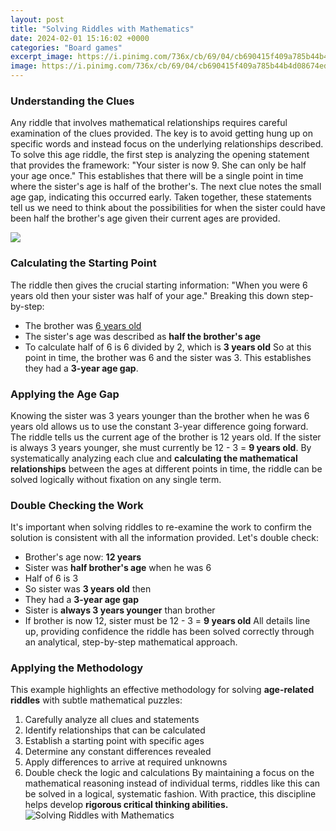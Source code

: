 ```yaml
---
layout: post
title: "Solving Riddles with Mathematics"
date: 2024-02-01 15:16:02 +0000
categories: "Board games"
excerpt_image: https://i.pinimg.com/736x/cb/69/04/cb690415f409a785b44b4d08674ed1f9.jpg
image: https://i.pinimg.com/736x/cb/69/04/cb690415f409a785b44b4d08674ed1f9.jpg
---
```


### Understanding the Clues
Any riddle that involves mathematical relationships requires careful examination of the clues provided. The key is to avoid getting hung up on specific words and instead focus on the underlying relationships described. 
To solve this age riddle, the first step is analyzing the opening statement that provides the framework: "Your sister is now 9. She can only be half your age once." This establishes that there will be a single point in time where the sister's age is half of the brother's. 
The next clue notes the small age gap, indicating this occurred early. Taken together, these statements tell us we need to think about the possibilities for when the sister could have been half the brother's age given their current ages are provided.

![](https://img.jagranjosh.com/images/2022/September/392022/math-riddles-solve-in-20-seconds-compressed.jpg)
### Calculating the Starting Point  
The riddle then gives the crucial starting information: "When you were 6 years old then your sister was half of your age." Breaking this down step-by-step:
- The brother was [6 years old](https://fistore.mysenprints.com/collection/albee) 
- The sister's age was described as **half the brother's age**
- To calculate half of 6 is 6 divided by 2, which is **3 years old**
So at this point in time, the brother was 6 and the sister was 3. This establishes they had a **3-year age gap**.
### Applying the Age Gap
Knowing the sister was 3 years younger than the brother when he was 6 years old allows us to use the constant 3-year difference going forward. 
The riddle tells us the current age of the brother is 12 years old. If the sister is always 3 years younger, she must currently be 12 - 3 = **9 years old**.
By systematically analyzing each clue and **calculating the mathematical relationships** between the ages at different points in time, the riddle can be solved logically without fixation on any single term.
### Double Checking the Work  
It's important when solving riddles to re-examine the work to confirm the solution is consistent with all the information provided. Let's double check:
- Brother's age now: **12 years**  
- Sister was **half brother's age** when he was 6
- Half of 6 is 3
- So sister was **3 years old** then
- They had a **3-year age gap**
- Sister is **always 3 years younger** than brother
- If brother is now 12, sister must be 12 - 3 = **9 years old**
All details line up, providing confidence the riddle has been solved correctly through an analytical, step-by-step mathematical approach.
### Applying the Methodology
This example highlights an effective methodology for solving **age-related riddles** with subtle mathematical puzzles:
1. Carefully analyze all clues and statements 
2. Identify relationships that can be calculated
3. Establish a starting point with specific ages
4. Determine any constant differences revealed
5. Apply differences to arrive at required unknowns
6. Double check the logic and calculations
By maintaining a focus on the mathematical reasoning instead of individual terms, riddles like this can be solved in a logical, systematic fashion. With practice, this discipline helps develop **rigorous critical thinking abilities.**
![Solving Riddles with Mathematics](https://i.pinimg.com/736x/cb/69/04/cb690415f409a785b44b4d08674ed1f9.jpg)